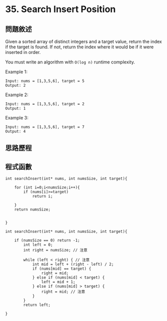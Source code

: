 # 35. Search Insert Position

## 問題敘述
Given a sorted array of distinct integers and a target value, return the index if the target is found. If not, return the index where it would be if it were inserted in order.

You must write an algorithm with `O(log n)` runtime complexity.

Example 1:

```
Input: nums = [1,3,5,6], target = 5
Output: 2
```
Example 2:

```
Input: nums = [1,3,5,6], target = 2
Output: 1
```
Example 3:

```
Input: nums = [1,3,5,6], target = 7
Output: 4
```







## 思路歷程







## 程式函數

```
int searchInsert(int* nums, int numsSize, int target){

    for (int i=0;i<numsSize;i++){
        if (nums[i]>=target)
            return i;       
        
    }
    return numsSize;
    
    
}
```

```
int searchInsert(int* nums, int numsSize, int target){
    
    if (numsSize == 0) return -1;
        int left = 0;
        int right = numsSize; // 注意

        while (left < right) { // 注意
            int mid = left + (right - left) / 2;
            if (nums[mid] == target) {
                right = mid;
            } else if (nums[mid] < target) {
                left = mid + 1;
            } else if (nums[mid] > target) {
                right = mid; // 注意
            }
        }
        return left;

}
```




